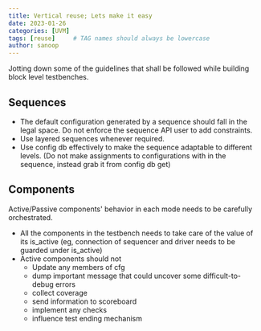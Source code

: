 ```yaml
---
title: Vertical reuse; Lets make it easy
date: 2023-01-26 
categories: [UVM]
tags: [reuse]     # TAG names should always be lowercase
author: sanoop
---
```


Jotting down some of the guidelines that shall be followed while building block level testbenches. 

## Sequences
- The default configuration generated by a sequence should fall in the legal space. Do not enforce the sequence API user to add constraints. 
- Use layered sequences whenever required. 
- Use config db effectively to make the sequence adaptable to different levels. (Do not make assignments to configurations with in the sequence, instead grab it from config db get)

## Components

Active/Passive components' behavior in each mode needs to be carefully orchestrated. 
- All the components in the testbench needs to take care of the value of its is_active  (eg, connection of sequencer and driver needs to be guarded under is_active)
- Active components should not
  - Update any members of cfg
  - dump important message that could uncover some difficult-to-debug errors
  - collect coverage
  - send information to scoreboard
  - implement any checks
  - influence test ending mechanism
